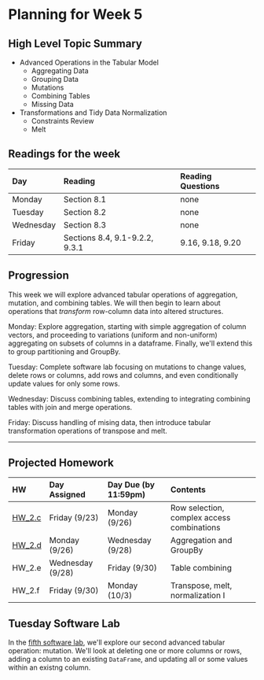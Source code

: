 # Planning for Week 5

## High Level Topic Summary

  - Advanced Operations in the Tabular Model
      - Aggregating Data
      - Grouping Data
      - Mutations
      - Combining Tables
      - Missing Data
  - Transformations and Tidy Data Normalization
      - Constraints Review
      - Melt

## Readings for the week

Day        | Reading      | Reading Questions
:--------- |:-------------|:----------------------------------
Monday     | Section 8.1  | none
Tuesday    | Section 8.2  | none
Wednesday  | Section 8.3  | none
Friday     | Sections 8.4, 9.1-9.2.2, 9.3.1 | 9.16, 9.18, 9.20

## Progression

This week we will explore advanced tabular operations of aggregation, mutation, and combining tables.  We will then begin to learn about operations that *transform* row-column data into altered structures.

Monday: Explore aggregation, starting with simple aggregation of column vectors, and proceeding to variations (uniform and non-uniform) aggregating on subsets of columns in a dataframe.  Finally, we'll extend this to group partitioning and GroupBy.

Tuesday: Complete software lab focusing on mutations to change values, delete rows or columns, add rows and columns, and even conditionally update values for only some rows.

Wednesday: Discuss combining tables, extending to integrating combining tables with join and merge operations.

Friday: Discuss handling of mising data, then introduce tabular transformation operations of transpose and melt.

---

## Projected Homework

HW | Day Assigned  | Day Due (by 11:59pm) | Contents
:--|:--------|:--------|:------------
[HW_2.c](../hw/HW_2.c/README.md) | Friday (9/23) | Monday (9/26) | Row selection, complex access combinations
[HW_2.d](../hw/HW_2.d/README.md) | Monday (9/26) | Wednesday (9/28) | Aggregation and GroupBy
HW_2.e | Wednesday (9/28) | Friday (9/30)    | Table combining
HW_2.f | Friday (9/30) | Monday (10/3) | Transpose, melt, normalization I

## Tuesday Software Lab

In the [fifth software lab](../sw_lab/lab_05/README.md), we'll explore our second advanced tabular operation: mutation.  We'll look at deleting one or more columns or rows, adding a column to an existing `DataFrame`, and updating all or some values within an existng column.